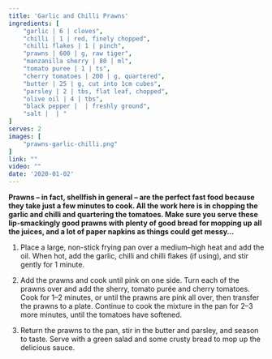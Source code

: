 ```yaml
---
title: 'Garlic and Chilli Prawns'
ingredients: [
    "garlic | 6 | cloves",
    "chilli | 1 | red, finely chopped",
    "chilli flakes | 1 | pinch",
    "prawns | 600 | g, raw tiger",
    "manzanilla sherry | 80 | ml",
    "tomato puree | 1 | ts",
    "cherry tomatoes | 200 | g, quartered",
    "butter | 25 | g, cut into 1cm cubes",
    "parsley | 2 | tbs, flat leaf, chopped",
    "olive oil | 4 | tbs",
    "black pepper |  | freshly ground",
    "salt |  | "
]
serves: 2
images: [
    "prawns-garlic-chilli.png"
]
link: ""
video: ""
date: '2020-01-02'
---
```


**Prawns – in fact, shellfish in general – are the perfect fast food
because they take just a few minutes to cook. All the work here is
in chopping the garlic and chilli and quartering the tomatoes. Make
sure you serve these lip-smackingly good prawns with plenty of
good bread for mopping up all the juices, and a lot of paper
napkins as things could get messy…**

1. Place a large, non-stick frying pan over a medium–high heat and
add the oil. When hot, add the garlic, chilli and chilli flakes (if
using), and stir gently for 1 minute.

2. Add the prawns and cook until pink on one side. Turn each of
the prawns over and add the sherry, tomato purée and cherry
tomatoes. Cook for 1–2 minutes, or until the prawns are pink all
over, then transfer the prawns to a plate. Continue to cook the
mixture in the pan for 2–3 more minutes, until the tomatoes
have softened.

3. Return the prawns to the pan, stir in the butter and parsley, and
season to taste. Serve with a green salad and some crusty
bread to mop up the delicious sauce.
